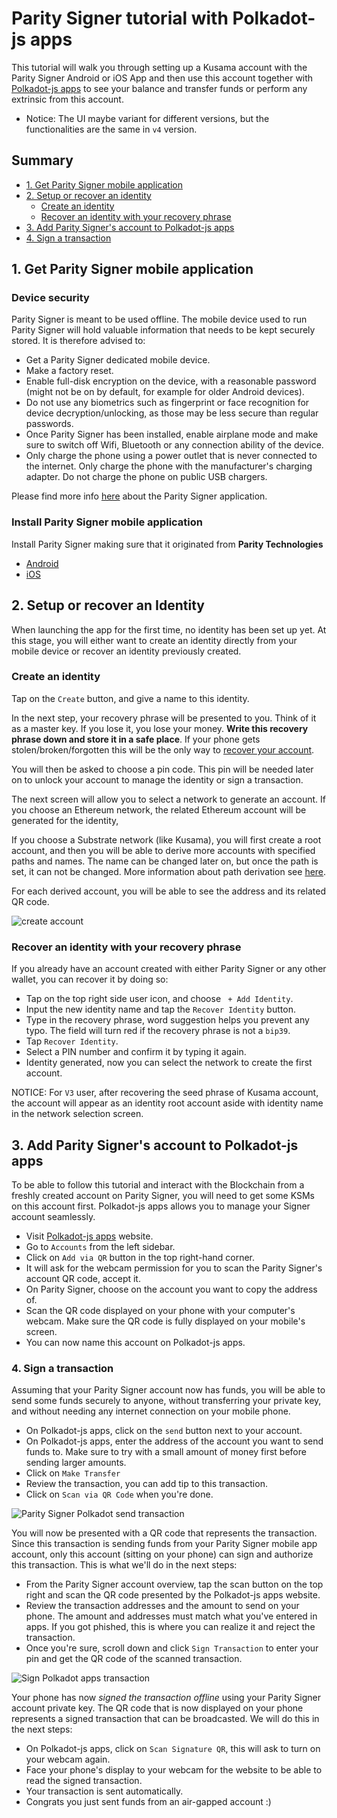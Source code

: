 # Parity Signer tutorial with Polkadot-js apps

This tutorial will walk you through setting up a Kusama account with the Parity Signer Android or iOS App and then use this account together with [Polkadot-js apps](https://polkadot.js.org/apps/) to see your balance and transfer funds or perform any extrinsic from this account.

* Notice: The UI maybe variant for different versions, but the functionalities are the same in `v4` version.

## Summary

- [1. Get Parity Signer mobile application](#1-get-parity-signer-mobile-application)
- [2. Setup or recover an identity](#2-setup-or-recover-an-account)
  - [Create an identity](#create-an-account)
  - [Recover an identity with your recovery phrase](#recover-an-account-with-your-recovery-phrase)
- [3. Add Parity Signer's account to Polkadot-js apps](#3-add-parity-signers-account-to-polkadot-js-apps)
- [4. Sign a transaction](#4-sign-a-transaction)

## 1. Get Parity Signer mobile application

### Device security

Parity Signer is meant to be used offline. The mobile device used to run Parity Signer will hold valuable information that needs to be kept securely stored. It is therefore advised to:

- Get a Parity Signer dedicated mobile device.
- Make a factory reset.
- Enable full-disk encryption on the device, with a reasonable password (might not be on by default, for example for older Android devices).
- Do not use any biometrics such as fingerprint or face recognition for device decryption/unlocking, as those may be less secure than regular passwords.
- Once Parity Signer has been installed, enable airplane mode and make sure to switch off Wifi, Bluetooth or any connection ability of the device.
- Only charge the phone using a power outlet that is never connected to the internet. Only charge the phone with the manufacturer's charging adapter. Do not charge the phone on public USB chargers.

Please find more info [here](#Parity-Signer-Mobile-App) about the Parity Signer application.

### Install Parity Signer mobile application

Install Parity Signer making sure that it originated from **Parity Technologies**

- [Android](https://play.google.com/store/apps/details?id=io.parity.signer)
- [iOS](https://itunes.apple.com/us/app/parity-signer/id1218174838)

## 2. Setup or recover an Identity

When launching the app for the first time, no identity has been set up yet. At this stage, you will either want to create an identity directly from your mobile device or recover an identity previously created.

### Create an identity

Tap on the `Create` button, and give a name to this identity.

In the next step, your recovery phrase will be presented to you. Think of it as a master key. If you lose it, you lose your money.
**Write this recovery phrase down and store it in a safe place**.
If your phone gets stolen/broken/forgotten this will be the only way to [recover your account](#recover-an-account-with-your-recovery-phrase).

You will then be asked to choose a pin code. This pin will be needed later on to unlock your account to manage the identity or sign a transaction.

The next screen will allow you to select a network to generate an account.
If you choose an Ethereum network, the related Ethereum account will be generated for the identity,

If you choose a Substrate network (like Kusama), you will first create a root account, and then you will be able to derive more accounts with specified paths and names. The name can be changed later on, but once the path is set, it can not be changed. More information about path derivation see [here](#Parity-Signer-Hierarchical-Deterministic-Key-Derivation).

For each derived account, you will be able to see the address and its related QR code.

![create account](images/Parity-Signer-apps-0.png)

### Recover an identity with your recovery phrase

If you already have an account created with either Parity Signer or any other wallet, you can recover it by doing so:

- Tap on the top right side user icon, and choose ` + Add Identity`.
- Input the new identity name and tap the `Recover Identity` button.
- Type in the recovery phrase, word suggestion helps you prevent any typo. The field will turn red if the recovery phrase is not a `bip39`.
- Tap `Recover Identity`.
- Select a PIN number and confirm it by typing it again.
- Identity generated, now you can select the network to create the first account.

NOTICE: For `V3` user, after recovering the seed phrase of Kusama account, the account will appear as an identity root account aside with identity name in the network selection screen.

## 3. Add Parity Signer's account to Polkadot-js apps

To be able to follow this tutorial and interact with the Blockchain from a freshly created account on Parity Signer, you will need to get some KSMs on this account first. Polkadot-js apps allows you to manage your Signer account seamlessly.

- Visit [Polkadot-js apps](https://polkadot.js.org/apps/) website.
- Go to `Accounts` from the left sidebar.
- Click on `Add via QR` button in the top right-hand corner.
- It will ask for the webcam permission for you to scan the Parity Signer's account QR code, accept it.
- On Parity Signer, choose on the account you want to copy the address of.
- Scan the QR code displayed on your phone with your computer's webcam. Make sure the QR code is fully displayed on your mobile's screen.
- You can now name this account on Polkadot-js apps.

### 4. Sign a transaction

Assuming that your Parity Signer account now has funds, you will be able to send some funds securely to anyone, without transferring your private key, and without needing any internet connection on your mobile phone.

- On Polkadot-js apps, click on the `send` button next to your account.
- On Polkadot-js apps, enter the address of the account you want to send funds to. Make sure to try with a small amount of money first before sending larger amounts.
- Click on `Make Transfer`
- Review the transaction, you can add tip to this transaction.
- Click on `Scan via QR Code` when you're done.

![Parity Signer Polkadot send transaction](images/Parity-Signer-apps-tx-workflow.png)

You will now be presented with a QR code that represents the transaction. Since this transaction is sending funds from your Parity Signer mobile app account, only this account (sitting on your phone) can sign and authorize this transaction. This is what we'll do in the next steps:

- From the Parity Signer account overview, tap the scan button on the top right and scan the QR code presented by the Polkadot-js apps website.
- Review the transaction addresses and the amount to send on your phone. The amount and addresses must match what you've entered in apps. If you got phished, this is where you can realize it and reject the transaction.
- Once you're sure, scroll down and click `Sign Transaction` to enter your pin and get the QR code of the scanned transaction.

![Sign Polkadot apps transaction](images/Parity-Signer-apps-1.png)

Your phone has now *signed the transaction offline* using your Parity Signer account private key. The QR code that is now displayed on your phone represents a signed transaction that can be broadcasted. We will do this in the next steps:

- On Polkadot-js apps, click on `Scan Signature QR`, this will ask to turn on your webcam again.
- Face your phone's display to your webcam for the website to be able to read the signed transaction.
- Your transaction is sent automatically.
- Congrats you just sent funds from an air-gapped account :)
